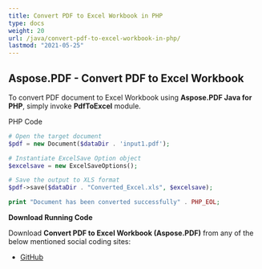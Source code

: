 ```yaml
---
title: Convert PDF to Excel Workbook in PHP
type: docs
weight: 20
url: /java/convert-pdf-to-excel-workbook-in-php/
lastmod: "2021-05-25"
---
```


## Aspose.PDF - Convert PDF to Excel Workbook

To convert PDF document to Excel Workbook using **Aspose.PDF Java for PHP**, simply invoke **PdfToExcel** module.

PHP Code

```php
# Open the target document
$pdf = new Document($dataDir . 'input1.pdf');

# Instantiate ExcelSave Option object
$excelsave = new ExcelSaveOptions();

# Save the output to XLS format
$pdf->save($dataDir . "Converted_Excel.xls", $excelsave);

print "Document has been converted successfully" . PHP_EOL;

```

**Download Running Code**

Download **Convert PDF to Excel Workbook (Aspose.PDF)** from any of the below mentioned social coding sites:

- [GitHub](https://github.com/aspose-pdf/Aspose.PDF-for-Java/blob/master/Plugins/Aspose_Pdf_Java_for_PHP/src/Aspose/Pdf/WorkingWithDocumentConversion/PdfToExcel.php)
